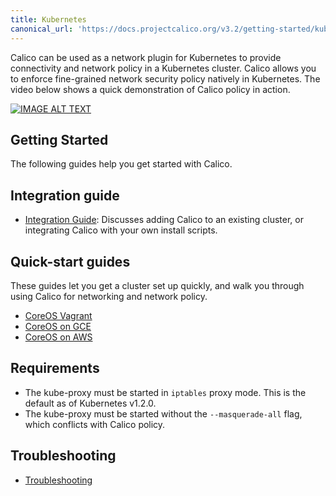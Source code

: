 ```yaml
---
title: Kubernetes
canonical_url: 'https://docs.projectcalico.org/v3.2/getting-started/kubernetes/'
---
```

Calico can be used as a network plugin for Kubernetes to provide connectivity and network policy in a Kubernetes cluster.
Calico allows you to enforce fine-grained network security policy natively in Kubernetes. The video below shows a quick demonstration of Calico policy in action.

[![IMAGE ALT TEXT](https://img.youtube.com/vi/OE1n5PWtvMM/0.jpg)](https://www.youtube.com/watch?v=OE1n5PWtvMM "Calico network policy on Kubernetes")

## Getting Started

The following guides help you get started with Calico.

Integration guide
------------------

- [Integration Guide]({{site.baseurl}}/{{page.version}}/getting-started/kubernetes/installation/): Discusses adding Calico to an existing cluster, or integrating Calico with your own install scripts.

Quick-start guides
------------------
These guides let you get a cluster set up quickly, and walk you through using Calico for networking and network policy.

- [CoreOS Vagrant]({{site.baseurl}}/{{page.version}}/getting-started/kubernetes/installation/vagrant/)
- [CoreOS on GCE]({{site.baseurl}}/{{page.version}}/getting-started/kubernetes/installation/gce)
- [CoreOS on AWS]({{site.baseurl}}/{{page.version}}/getting-started/kubernetes/installation/aws)

## Requirements

- The kube-proxy must be started in `iptables` proxy mode.  This is the default as of Kubernetes v1.2.0.
- The kube-proxy must be started without the `--masquerade-all` flag, which conflicts with Calico policy.

## Troubleshooting
- [Troubleshooting]({{site.baseurl}}/{{page.version}}/getting-started/kubernetes/troubleshooting)

